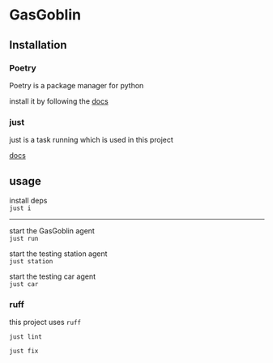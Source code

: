 # GasGoblin

## Installation

### Poetry

Poetry is a package manager for python

install it by following the [docs](https://python-poetry.org/docs/)

### just

just is a task running which is used in this project

[docs](https://github.com/casey/just)

## usage

install deps <br>
`just i`

---

start the GasGoblin agent <br>
`just run`

start the testing station agent <br>
`just station`

start the testing car agent <br>
`just car`

### ruff

this project uses `ruff`

`just lint`

`just fix`
